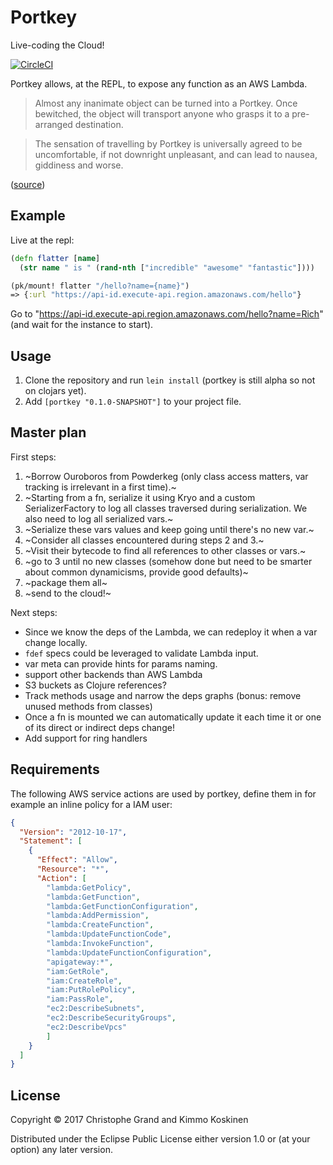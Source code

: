 # Portkey

Live-coding the Cloud!

[![CircleCI](https://circleci.com/gh/portkey-cloud/portkey/tree/master.svg?style=shield)](https://circleci.com/gh/portkey-cloud/portkey/tree/master)

Portkey allows, at the REPL, to expose any function as an AWS Lambda.

> Almost any inanimate object can be turned into a Portkey. Once bewitched, the object will transport anyone who grasps it to a pre-arranged destination.

> The sensation of travelling by Portkey is universally agreed to be uncomfortable, if not downright unpleasant, and can lead to nausea, giddiness and worse.

([source](https://www.pottermore.com/writing-by-jk-rowling/portkeys))

## Example

Live at the repl:

```clj
(defn flatter [name]
  (str name " is " (rand-nth ["incredible" "awesome" "fantastic"])))

(pk/mount! flatter "/hello?name={name}")
=> {:url "https://api-id.execute-api.region.amazonaws.com/hello"}
```

Go to "https://api-id.execute-api.region.amazonaws.com/hello?name=Rich" (and wait for the instance to start).

## Usage

1. Clone the repository and run `lein install` (portkey is still alpha so not on clojars yet).
2. Add `[portkey "0.1.0-SNAPSHOT"]` to your project file.

## Master plan

First steps:

 1. ~Borrow Ouroboros from Powderkeg (only class access matters, var tracking is irrelevant in a first time).~
 2. ~Starting from a fn, serialize it using Kryo and a custom SerializerFactory to log all classes traversed during serialization. We also need to log all serialized vars.~
 3. ~Serialize these vars values and keep going until there's no new var.~
 4. ~Consider all classes encountered during steps 2 and 3.~
 5. ~Visit their bytecode to find all references to other classes or vars.~
 6. ~go to 3 until no new classes (somehow done but need to be smarter about common dynamicisms, provide good defaults)~
 7. ~package them all~
 8. ~send to the cloud!~
 
Next steps:

 * Since we know the deps of the Lambda, we can redeploy it when a var change locally.
 * `fdef` specs could be leveraged to validate Lambda input.
 * var meta can provide hints for params naming.
 * support other backends than AWS Lambda
 * S3 buckets as Clojure references?
 * Track methods usage and narrow the deps graphs (bonus: remove unused methods from classes)
 * Once a fn is mounted we can automatically update it each time it or one of its direct or indirect deps change!
 * Add support for ring handlers

## Requirements

The following AWS service actions are used by portkey, define them in for example an inline policy for a IAM user:

```json
{
  "Version": "2012-10-17",
  "Statement": [
    {
      "Effect": "Allow",
      "Resource": "*",
      "Action": [
        "lambda:GetPolicy",
        "lambda:GetFunction",
        "lambda:GetFunctionConfiguration",
        "lambda:AddPermission",
        "lambda:CreateFunction",
        "lambda:UpdateFunctionCode",
        "lambda:InvokeFunction",
        "lambda:UpdateFunctionConfiguration",
        "apigateway:*",
        "iam:GetRole",
        "iam:CreateRole",
        "iam:PutRolePolicy",
        "iam:PassRole",
        "ec2:DescribeSubnets",
        "ec2:DescribeSecurityGroups",
        "ec2:DescribeVpcs"
        ]
    }
  ]
}

```

## License

Copyright © 2017 Christophe Grand and Kimmo Koskinen

Distributed under the Eclipse Public License either version 1.0 or (at
your option) any later version.
